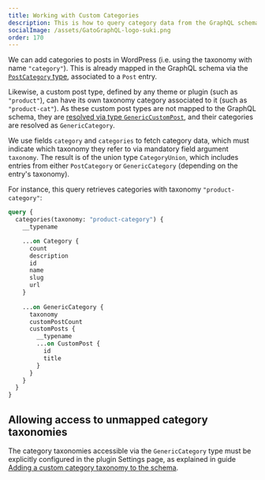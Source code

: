 ```yaml
---
title: Working with Custom Categories
description: This is how to query category data from the GraphQL schema.
socialImage: /assets/GatoGraphQL-logo-suki.png
order: 170
---
```


We can add categories to posts in WordPress (i.e. using the taxonomy with name `"category"`). This is already mapped in the GraphQL schema via the [`PostCategory` type](../../query/post-categories), associated to a `Post` entry.

Likewise, a custom post type, defined by any theme or plugin (such as `"product"`), can have its own taxonomy category associated to it (such as `"product-cat"`). As these custom post types are not mapped to the GraphQL schema, they are [resolved via type `GenericCustomPost`](../../query/custom-posts), and their categories are resolved as `GenericCategory`.

We use fields `category` and `categories` to fetch category data, which must indicate which taxonomy they refer to via mandatory field argument `taxonomy`. The result is of the union type `CategoryUnion`, which includes entries from either `PostCategory` or `GenericCategory` (depending on the entry's taxonomy).

For instance, this query retrieves categories with taxonomy `"product-category"`:

```graphql
query {
  categories(taxonomy: "product-category") {
    __typename

    ...on Category {
      count
      description
      id
      name
      slug
      url
    }
    
    ...on GenericCategory {
      taxonomy   
      customPostCount
      customPosts {
        __typename
        ...on CustomPost {
          id
          title
        }
      }
    }
  }
}
```

## Allowing access to unmapped category taxonomies

The category taxonomies accessible via the `GenericCategory` type must be explicitly configured in the plugin Settings page, as explained in guide [Adding a custom category taxonomy to the schema](../../config/adding-a-custom-category-taxonomy-to-the-schema).
